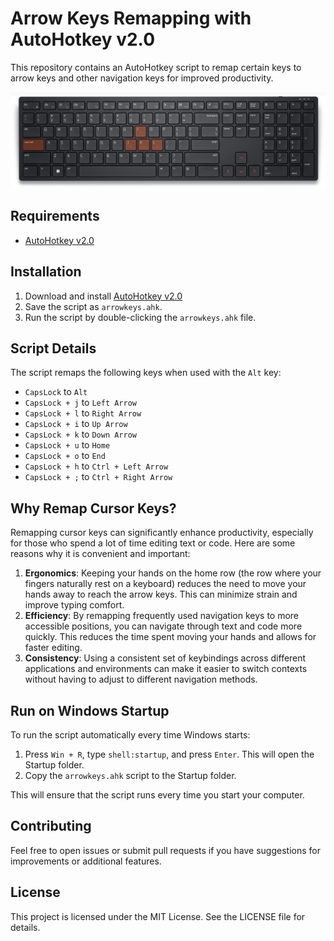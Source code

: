 # Arrow Keys Remapping with AutoHotkey v2.0

This repository contains an AutoHotkey script to remap certain keys to arrow keys and other navigation keys for improved productivity.

![Project Screenshot](keyboard.jpg) 

## Requirements

- [AutoHotkey v2.0](https://www.autohotkey.com/)

## Installation

1. Download and install [AutoHotkey v2.0](https://www.autohotkey.com/)
2. Save the script as `arrowkeys.ahk`.
3. Run the script by double-clicking the `arrowkeys.ahk` file.

## Script Details

The script remaps the following keys when used with the `Alt` key:

- `CapsLock` to `Alt`
- `CapsLock + j` to `Left Arrow`
- `CapsLock + l` to `Right Arrow`
- `CapsLock + i` to `Up Arrow`
- `CapsLock + k` to `Down Arrow`
- `CapsLock + u` to `Home`
- `CapsLock + o` to `End`
- `CapsLock + h` to `Ctrl + Left Arrow`
- `CapsLock + ;` to `Ctrl + Right Arrow`

## Why Remap Cursor Keys?

Remapping cursor keys can significantly enhance productivity, especially for those who spend a lot of time editing text or code. Here are some reasons why it is convenient and important:

1. **Ergonomics**: Keeping your hands on the home row (the row where your fingers naturally rest on a keyboard) reduces the need to move your hands away to reach the arrow keys. This can minimize strain and improve typing comfort.
2. **Efficiency**: By remapping frequently used navigation keys to more accessible positions, you can navigate through text and code more quickly. This reduces the time spent moving your hands and allows for faster editing.
3. **Consistency**: Using a consistent set of keybindings across different applications and environments can make it easier to switch contexts without having to adjust to different navigation methods.

## Run on Windows Startup

To run the script automatically every time Windows starts:

1. Press `Win + R`, type `shell:startup`, and press `Enter`. This will open the Startup folder.
2. Copy the `arrowkeys.ahk` script to the Startup folder.

This will ensure that the script runs every time you start your computer.

## Contributing

Feel free to open issues or submit pull requests if you have suggestions for improvements or additional features.

## License

This project is licensed under the MIT License. See the LICENSE file for details.
